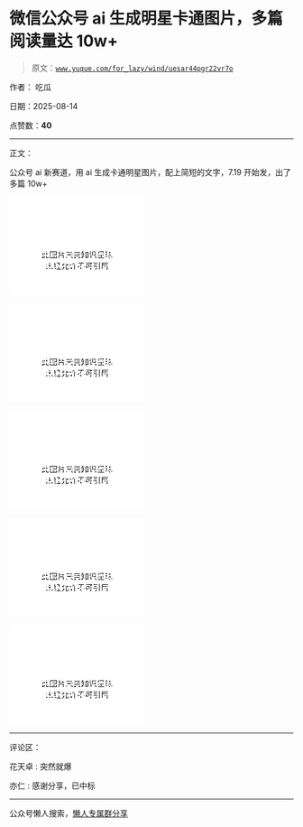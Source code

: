 # 微信公众号 ai 生成明星卡通图片，多篇阅读量达 10w+

> 原文：[`www.yuque.com/for_lazy/wind/uesar44pgr22vr7o`](https://www.yuque.com/for_lazy/wind/uesar44pgr22vr7o)

作者： 吃瓜

日期：2025-08-14

点赞数：**40**

* * *

正文：

公众号 ai 新赛道，用 ai 生成卡通明星图片，配上简短的文字，7.19 开始发，出了多篇 10w+

![](img/2aa5466a47da91540b26c7034c041ec2.png "None")

![](img/27824ec6bd1232662a4de267093953ed.png "None")

![](img/31d916f7a2729d684b60fb46e4559c6c.png "None")

![](img/cf71d586872d45718500899dd3e43e2b.png "None")

![](img/3d287777c71f86273218ad072712972a.png "None")

* * *

评论区：

花天卓 : 突然就爆

亦仁 : 感谢分享，已中标

* * *

公众号懒人搜索，[懒人专属群分享](https://lazybook.fun/#/blog/group)